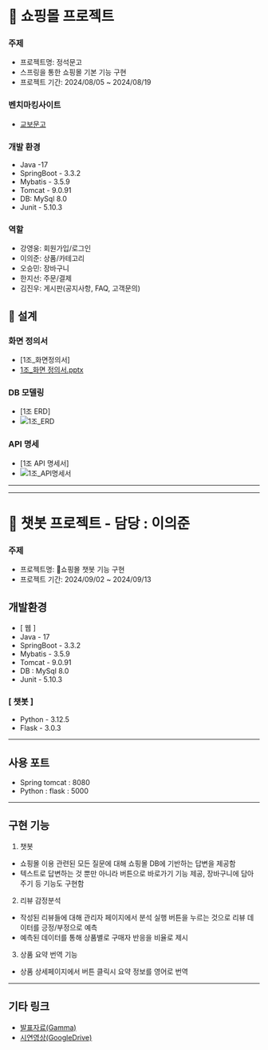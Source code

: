 # 📌 쇼핑몰 프로젝트
### 주제
- 프로젝트명: 정석문고
- 스프링을 통한 쇼핑몰 기본 기능 구현
- 프로젝트 기간: 2024/08/05 ~ 2024/08/19

### 벤치마킹사이트
- [교보문고](https://www.kyobobook.co.kr/)

### 개발 환경
- Java -17
- SpringBoot - 3.3.2
- Mybatis - 3.5.9
- Tomcat - 9.0.91
- DB: MySql 8.0
- Junit - 5.10.3

### 역할
- 강영웅: 회원가입/로그인
- 이의준: 상품/카테고리
- 오승민: 장바구니
- 한지선: 주문/결제
- 김진우: 게시판(공지사항, FAQ, 고객문의)

## 📌 설계
### 화면 정의서
- [1조_화면정의서]
- [1조_화면 정의서.pptx](https://github.com/user-attachments/files/16655691/1._.pptx)

### DB 모델링
- [1조 ERD]
- ![1조_ERD](https://github.com/user-attachments/assets/6cd6ec47-c8ad-4ea6-a00e-e6c43415db75)

### API 명세
- [1조 API 명세서]
- ![1조_API명세서](https://github.com/user-attachments/assets/ad06578c-d9e3-42d8-a4d4-e12916ccc063)



***
***



# 📌 챗봇 프로젝트 - 담당 : 이의준

### 주제
- 프로젝트명: 쇼핑몰 챗봇 기능 구현
- 프로젝트 기간: 2024/09/02 ~ 2024/09/13

## 개발환경
- [ 웹 ]
- Java - 17
- SpringBoot - 3.3.2
- Mybatis - 3.5.9
- Tomcat - 9.0.91
- DB : MySql 8.0
- Junit - 5.10.3

### [ 챗봇 ]
- Python - 3.12.5
- Flask - 3.0.3

-----------

## 사용 포트
- Spring tomcat : 8080
- Python : flask : 5000

-----------

## 구현 기능

1. 챗봇
- 쇼핑몰 이용 관련된 모든 질문에 대해 쇼핑몰 DB에 기반하는 답변을 제공함
- 텍스트로 답변하는 것 뿐만 아니라 버튼으로 바로가기 기능 제공, 장바구니에 담아주기 등 기능도 구현함

2. 리뷰 감정분석
- 작성된 리뷰들에 대해 관리자 페이지에서 분석 실행 버튼을 누르는 것으로 리뷰 데이터를 긍정/부정으로 예측
- 예측된 데이터를 통해 상품별로 구매자 반응을 비율로 제시

3. 상품 요약 번역 기능
- 상품 상세페이지에서 버튼 클릭시 요약 정보를 영어로 번역

---------

## 기타 링크
- [발표자료(Gamma)](https://gamma.app/docs/ToyProject-3-h9ilx5of589d6up)
- [시연영상(GoogleDrive)](https://drive.google.com/drive/folders/1YlBQdHelUarTYEgdIHRX-Ml70O_tOebM?usp=sharing)

